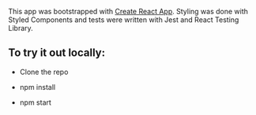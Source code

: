 This app was bootstrapped with [Create React App](https://github.com/facebook/create-react-app).
Styling was done with Styled Components and tests were written with Jest and React Testing Library.

## To try it out locally:

- Clone the repo

- npm install

- npm start
